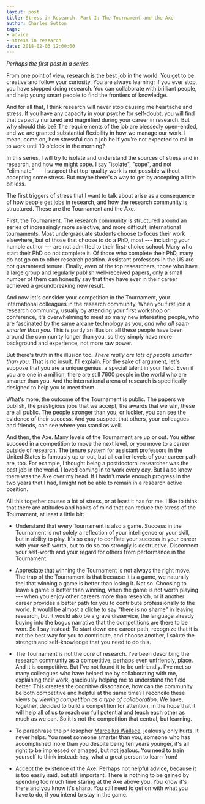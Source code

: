 ```yaml
---
layout: post
title: Stress in Research. Part I: The Tournament and the Axe
author: Charles Sutton
tags:
- advice
- stress in research
date: 2018-02-03 12:00:00
---
```


*Perhaps the first post in a series.*

From one point of view, research is the best job in the world. You get to be creative and follow your curiosity. You are always learning; if you ever stop, you have stopped doing research. You can collaborate with brilliant people, and help young smart people to find the frontiers of knowledge.

And for all that, I think research will never stop causing me heartache and stress. If you have any capacity in your psyche for self-doubt, you will find that capacity nurtured and magnified during your career in research. But why should this be? The requirements of the job are blessedly open-ended, and we are granted substantial flexibility in how we manage our work. I mean, come on, how stressful can a job be if you're not expected to roll in to work until 10 o'clock in the morning?

In this series, I will try to isolate and understand the sources of stress and in research, and how we might cope. I say "isolate", "cope", and not "eliminate" --- I suspect that top-quality work is not possible without accepting some stress. But maybe there's a way to get by accepting a little bit less.  

The first triggers of stress that I want to talk about arise as a consequence of how people get jobs in research, and how the research community is structured. These are the Tournament and the Axe.

First, the Tournament. The research community is structured around an series of increasingly more selective, and more difficult, international tournaments. Most undergraduate students choose to focus their work elsewhere, but of those that choose to do a PhD, most --- including your humble author --- are not admitted to their first-choice school. Many who start their PhD do not complete it. Of those who complete their PhD, many do not go on to other research position. Assistant professors in the US are not guaranteed tenure. Finally, even of the top researchers, those who have a large group and regularly publish well-received papers, only a small number of them can honestly say that they have ever in their career achieved a groundbreaking new result.

And now let's consider your competition in the Tournament, your international colleagues in the research community. When you first join a research community, usually by attending your first workshop or conference, it's overwhelming to meet so many new interesting people, who are fascinated by the same arcane technology as you, *and who all seem smarter than you*. This is partly an illusion: all these people have been around the community longer than you, so they simply have more background and experience, not more raw power.

But there's truth in the illusion too: *There really are lots of people smarter than you*. That is no insult. I'll explain. For the sake of argument, let's suppose that you are a unique genius, a special talent in your field. Even if you are one in a million, there are still 7600 people in the world who are smarter than you. And the international arena of research is specifically designed to help you to meet them.

What's more, the outcome of the Tournament is public. The papers we publish, the prestigious jobs that we accept, the awards that we win, these are all public. The people stronger than you, or luckier, you can see the evidence of their success. And you suspect that others, your colleagues and friends, can see where you stand as well.

And then, the Axe. Many levels of the Tournament are up or out. You either succeed in a competition to move the next level, or you move to a career outside of research. The tenure system for assistant professors in the United States is famously up or out, but all earlier levels of your career path are, too. For example, I thought being a postdoctoral researcher was the best job in the world. I loved coming in to work every day. But I also knew there was the Axe over my head. If I hadn't made enough progress in the two years that I had, I might not be able to remain in a research active position.

All this together causes a lot of stress, or at least it has for me. I like to think that there are attitudes and habits of mind that can reduce the stress of the Tournament, at least a little bit:

* Understand that every Tournament is also a game. Success in the Tournament is not solely a reflection of your intelligence or your skill, but in ability to play. It's so easy to conflate your success in your career with your self-worth, but to do so too strongly is destructive. Disconnect your self-worth and your regard for others from performance in the Tournament.

* Appreciate that winning the Tournament is not always the right move. The trap of the Tournament is that because it is a game, we naturally feel that winning a game is better than losing it. Not so. Choosing to leave a game is better than winning, when the game is not worth playing --- when you enjoy other careers more than research, or if another career provides a better path for you to contribute professionally to the world. It would be almost a cliche to say "there is no shame" in leaving research, but it would also be a grave disservice, the language already buying into the bogus narrative that the competitions are there to be won. So I say instead: To start down one career path, recognize that it is not the best way for you to contribute, and choose another, I salute the strength and self-knowledge that you need to do this.

* The Tournament is not the core of research. I've been describing the research community as a competitive, perhaps even unfriendly, place. And it is competitive. But I've not found it to be unfriendly. I've met so many colleagues who have helped me by collaborating with me, explaining their work, graciously helping me to understand the field better. This creates the cognitive dissonance, how can the community be both competitive and helpful at the same time? I reconcile these views by *viewing competition as a type of collaboration*. We have, together, decided to build a competition for attention, in the hope that it will help all of us to reach our full potential and teach each other as much as we can. So it is not the competition that central, but  learning.

* To paraphrase the philosopher [Marcellus Wallace](http://www.imdb.com/title/tt0110912/quotes/qt0447139), jealously only hurts. It never helps. You meet someone smarter than you, someone who has accomplished more than you
despite being ten years younger, it's all right to be impressed or amazed, but not jealous.
You need to train yourself to think instead: hey, what a great person to learn from!

* Accept the existence of the Axe. Perhaps not helpful advice, because it is too easily said, but still important. There is nothing to be gained by spending too much time staring at the Axe above you. You know it's there and you know it's sharp. You still need to get on with what you have to do, if you intend to stay in the game.
